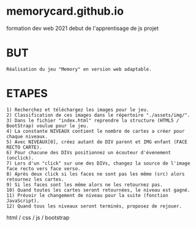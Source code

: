 # memorycard.github.io
formation dev web 2021 debut de l'apprentisage de js
projet   
# BUT

    Réalisation du jeu "Memory" en version web adaptable.

# ETAPES

    1) Recherchez et téléchargez les images pour le jeu.
    2) Classification de ces images dans le répertoire "./assets/img/".
    3) Dans le fichier "index.html" reprendre la structure (HTML5 / BootStrap) voulue pour le jeu.
    4) La constante NIVEAUX contient le nombre de cartes a créer pour chaque niveaux.
    5) Avec NIVEAUX[0], créez autant de DIV parent et IMG enfant (FACE RECTO CARTE).
    6) Pour chacune des DIVs positionnez un écouteur d'évenement (onclick).
    7) Lors d'un "click" sur une des DIVs, changez la source de l'image face recto vers face verso.
    8) Après deux click si les faces ne sont pas les même (src) alors retournez les cartes.
    9) Si les faces sont les même alors ne les retournez pas.
    10) Quand toutes les cartes seront retournées, le niveau est gagné.
    11) Prévoir le changement de niveau pour la suite (fonction JavaScript).
    12) Quand tous les niveaux seront terminés, proposez de rejouer.


html / css / js             / bootstrap
